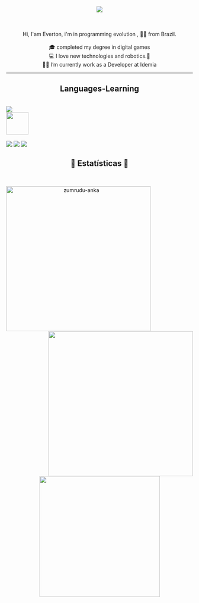 <h1 align="center">
  <a href="https://git.io/typing-svg">
    <img src="https://readme-typing-svg.herokuapp.com/?lines=Hi+There!+👋;+Myself+Everton+Heleno!;&center=true&size=30">
  </a>
</h1><br>
<!-- +++++++++++++++++++++++++++++++++++++++++++++++++++++++++++++++++++++++++++++++++++++++++++++++++++++++++++++++++++ -->
<p align="center">
  Hi,  I'am Everton, i'm in programming evolution , 👨‍💻 from Brazil. <br>
  <br>
  🎓 completed my degree in digital games <br>  
  💻 I love new technologies and robotics.🤖 <br>  
  🧑‍💼 I’m currently work as a Developer at Idemia <br>
</p>
<!-- +++++++++++++++++++++++++++++++++++++++++++++++++++++++++++++++++++++++++++++++++++++++++++++++++++++++++++++++++++ -->
<hr>
  <h2 align="center"> Languages-Learning </h2> <br>
  <a href="https://skillicons.dev">
    <img src="https://skillicons.dev/icons?i=git,github,python,javascript,html,arduino,cpp,vscode" />
  </a>
 <!-- ++++++++++++++++++++++++++++++++++++++++++++++++++++++++++++++++++++++++++++++++++++++++++++++++++++++++++++++++++ -->
<div align="left">
  <img src="https://github.com/Everton-Hel/Everton-Hel/assets/77762930/1c0ed566-77ee-40cf-9bbb-46191d16ab12" width="60px" />
</div><br>
<!-- ++++++++++++++++++++++++++++++++++++++++++++++++++++++++++++++++++++++++++++++++++++++++++++++++++++++++++++++++++ -->  
<div> 
  <a href="https://www.instagram.com/evertonhel/" target="_blank"><img src="https://img.shields.io/badge/-Instagram-%23E4405F?style=for-the-badge&logo=instagram&logoColor=white" target="_blank"></a>
  <a href="https://www.linkedin.com/in/everton-heleno-262a2852/" target="_blank"><img src="https://img.shields.io/badge/-LinkedIn-%230077B5?style=for-the-badge&logo=linkedin&logoColor=white" target="_blank"></a> 
  <a href="https://web.telegram.org/z/#906565245" target="_blank"><img src="https://img.shields.io/badge/Telegram-2CA5E0?style=for-the-badge&logo=telegram&logoColor=white" target="_blank"></a>
</div> 
<!-- +++++++++++++++++++++++++++++++++++++++++++++++++++++++++++++++++++++++++++++++++++++++++++++++++++++++++++++++++++ -->
<h2 align="center">🚦 Estatísticas 🚦</h2>
<br>
<p align=center>
  <div align=center>
    <a href="https://github.com/denvercoder1/github-readme-streak-stats" title="Go to Source">
      <img align="left" width=390 src="https://github-readme-streak-stats.herokuapp.com/?user=Everton-Hel&theme=dracula&border=61dafb&hide_border=true" alt="zumrudu-anka" />
    </a>
    <!-- <a href="https://github.com/anuraghazra/github-readme-stats" title="Go to Source"> -->
    <a href="https://github.com/Everton-Hel">
    <img align="right" width=390 src="https://github-readme-stats.vercel.app/api?username=Everton-Hel&show_icons=true&theme=dracula&border_color=61dafb&hide_border=true" />
    </a>
  </div> <br><br><br><br><br><br><br><br><br>
  <div align=center>
    <!-- <a href="https://github.com/anuraghazra/github-readme-stats"> -->
    <a href="https://github.com/Everton-Hel">
      <img width=325 align="center" src="https://github-readme-stats.vercel.app/api/top-langs/?username=Everton-Hel&hide=c%23,powershell,Mathematica,Ruby,Objective-C,Objective-C%2b%2b,Cuda&title_color=61dafb&text_color=ffffff&icon_color=61dafb&bg_color=20232a&langs_count=8&layout=compact&border_color=61dafb&hide_border=true" />
    </a>
  </div> <br> <br> <br>
<!-- +++++++++++++++++++++++++++++++++++++++++++++++++++++++++++++++++++++++++++++++++++++++++++++++++++++++++++++++++++ -->
<!-- CONHECIMENTO GERAL - FONTE DE PESQUISA - SITES UTILIZADOS
+
+ https://www.youtube.com/watch?v=oMFiGEZ6UlQ (como adicionar imagem no GH)
+ https://www.youtube.com/watch?v=UBAX-13g8OM&list=PLhkO7OMKgT_rqwGYldqcFxyN4yjFgmDh8 (curso rápido YouTube)
+ https://github.com/KushalTanna24/KushalTanna24/blob/main/README.md (Exemplo pesquisado)
+ https://docs.github.com/pt (Doc GH)
+ https://github.com/anuraghazra/github-readme-stats (Documentação GH)
+ https://skillicons.dev/ (Skill Icons)
+ https://github.com/tandpfun/skill-icons?tab=readme-ov-file#icons-list (Skill Icons GH)
+ https://emojipedia.org/travel-places (Emoji para pesquisar)
+ https://simpleicons.org/?q=prom (Imagens de Icones variados)
+ https://github.com/denvercoder1/github-readme-streak-stats (Ações pesquisa)
+
-->
<!-- +++++++++++++++++++++++++++++++++++++++++++++++++++++++++++++++++++++++++++++++++++++++++++++++++++++++++++++++++++ -->
